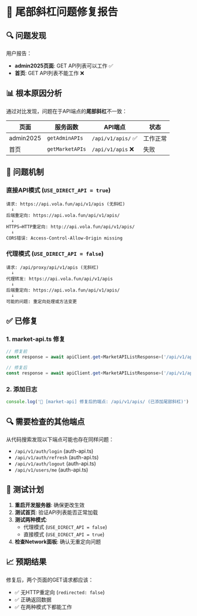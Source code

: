# 🔧 尾部斜杠问题修复报告

## 🔍 **问题发现**

用户报告：
- **admin2025页面**: GET API列表可以工作 ✅
- **首页**: GET API列表不能工作 ❌

## 📊 **根本原因分析**

通过对比发现，问题在于API端点的**尾部斜杠**不一致：

| 页面 | 服务函数 | API端点 | 状态 |
|------|----------|---------|------|
| admin2025 | `getAdminAPIs` | `/api/v1/apis/` ✅ | 工作正常 |
| 首页 | `getMarketAPIs` | `/api/v1/apis` ❌ | 失败 |

## 🚨 **问题机制**

### 直接API模式 (`USE_DIRECT_API = true`)
```
请求: https://api.vola.fun/api/v1/apis (无斜杠)
  ↓ 
后端重定向: https://api.vola.fun/api/v1/apis/ 
  ↓
HTTPS→HTTP重定向: http://api.vola.fun/api/v1/apis/
  ↓
CORS错误: Access-Control-Allow-Origin missing
```

### 代理模式 (`USE_DIRECT_API = false`)
```
请求: /api/proxy/api/v1/apis (无斜杠)
  ↓
代理转发: https://api.vola.fun/api/v1/apis
  ↓
后端重定向: https://api.vola.fun/api/v1/apis/
  ↓
可能的问题: 重定向处理或方法变更
```

## ✅ **已修复**

### 1. market-api.ts 修复
```typescript
// 修复前
const response = await apiClient.get<MarketAPIListResponse>('/api/v1/apis', {...})

// 修复后  
const response = await apiClient.get<MarketAPIListResponse>('/api/v1/apis/', {...})
```

### 2. 添加日志
```typescript
console.log('🚀 [market-api] 修复后的端点: /api/v1/apis/ (已添加尾部斜杠)')
```

## 🔍 **需要检查的其他端点**

从代码搜索发现以下端点可能也存在同样问题：

- `/api/v1/auth/login` (auth-api.ts)
- `/api/v1/auth/refresh` (auth-api.ts)  
- `/api/v1/auth/logout` (auth-api.ts)
- `/api/v1/users/me` (auth-api.ts)

## 🧪 **测试计划**

1. **重启开发服务器**: 确保更改生效
2. **测试首页**: 验证API列表能否正常加载
3. **测试两种模式**:
   - 代理模式 (`USE_DIRECT_API = false`)
   - 直接模式 (`USE_DIRECT_API = true`) 
4. **检查Network面板**: 确认无重定向问题

## 📈 **预期结果**

修复后，两个页面的GET请求都应该：
- ✅ 无HTTP重定向 (`redirected: false`)
- ✅ 正确返回数据
- ✅ 在两种模式下都能工作
